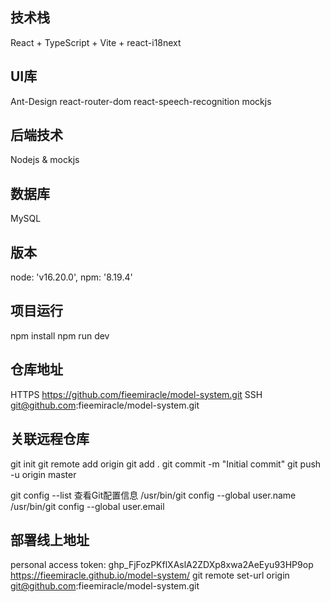 ## 技术栈
  React + TypeScript + Vite + react-i18next

## UI库
  Ant-Design  react-router-dom react-speech-recognition  mockjs

## 后端技术
  Nodejs & mockjs

## 数据库
  MySQL

## 版本
  node: 'v16.20.0', npm: '8.19.4'

## 项目运行
  npm install
  npm run dev

## 仓库地址
  HTTPS https://github.com/fieemiracle/model-system.git
  SSH   git@github.com:fieemiracle/model-system.git

## 关联远程仓库
  git init
  git remote add origin <repository-url>
  git add .
  git commit -m "Initial commit"
  git push -u origin master

  git config --list 查看Git配置信息
  /usr/bin/git config --global user.name <username>                                      
  /usr/bin/git config --global user.email <email>

## 部署线上地址
  personal access token: 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
  https://fieemiracle.github.io/model-system/
  git remote set-url origin git@github.com:fieemiracle/model-system.git
